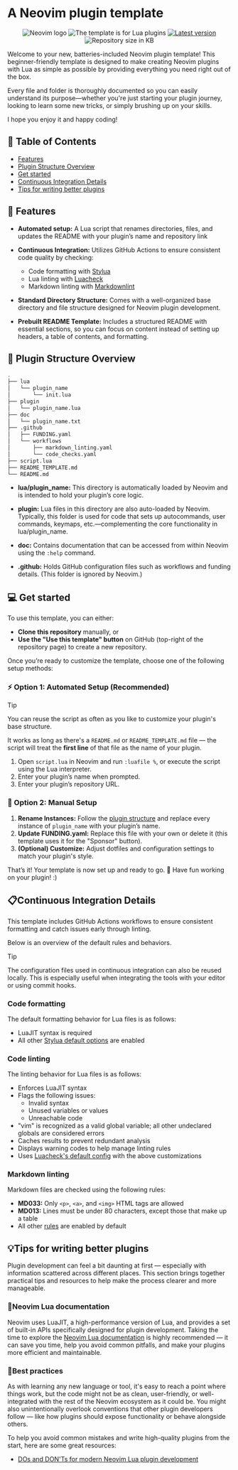 # A Neovim plugin template

<p align="center">
    <img src="https://img.shields.io/badge/neovim-%2323D0B8EB?style=for-the-badge&logo=neovim&color=%232E3A59"
        alt="Neovim logo"
    />
    <img src="https://img.shields.io/badge/lua_plugins-%2323D0B8EB?style=for-the-badge&logo=lua&logoColor=%23D0B8EB&color=%232E3A59"
        alt="The template is for Lua plugins"
    />
    <a href = "https://github.com/jeangiraldoo/neovim-plugin-template-batteries-included/blob/main/LICENSE">
        <img src="https://img.shields.io/badge/MIT-%232E3A59?style=for-the-badge&label=License&labelColor=%232E3A59&color=%23F4A6A6"
            alt="Latest version"
        />
    </a>
    <img src="https://img.shields.io/github/repo-size/jeangiraldoo/neovim-plugin-template-batteries-included?style=for-the-badge&logo=files&logoColor=yellow&label=SIZE&labelColor=%232E3A59&color=%23A8D8A1"
        alt="Repository size in KB"
    />
</p>

Welcome to your new, batteries-included Neovim plugin template!
This beginner-friendly template is designed to make creating Neovim
plugins with Lua as simple as possible by providing everything you
need right out of the box.

Every file and folder is thoroughly documented so you can easily
understand its purpose—whether you're just starting your plugin
journey, looking to learn some new tricks, or simply brushing up
on your skills.

I hope you enjoy it and happy coding!

## 📖 Table of Contents

- [Features](#features)
- [Plugin Structure Overview][plugin_structure]
- [Get started](#get-started)
- [Continuous Integration Details](#continuous-integration-details)
- [Tips for writing better plugins](#tips-for-writing-better-plugins)

## <a id="features"></a>🚀 Features

- **Automated setup:** A Lua script that renames directories,
  files, and updates the README with your plugin’s name and
  repository link
- **Continuous Integration:** Utilizes GitHub Actions to ensure
  consistent code quality by checking:

  - Code formatting with [Stylua][stylua]
  - Lua linting with [Luacheck][luacheck]
  - Markdown linting with [Markdownlint][markdownlint]

- **Standard Directory Structure:** Comes with a well-organized
  base directory and file structure designed for Neovim plugin
  development.

- **Prebuilt README Template:** Includes a structured README with
  essential sections, so you can focus on content instead of
  setting up headers, a table of contents, and formatting.

## <a id="plugin-structure"></a> 📂 Plugin Structure Overview

```bash
.
├── lua
│   └── plugin_name
│       └── init.lua
├── plugin
│   └── plugin_name.lua
├── doc
│   └── plugin_name.txt
├── .github
│   ├── FUNDING.yaml
│   └── workflows
│       ├── markdown_linting.yaml
│       └── code_checks.yaml
├── script.lua
├── README_TEMPLATE.md
└── README.md
```

- **lua/plugin_name:** This directory is automatically loaded
  by Neovim and is intended to hold your plugin’s core logic.

- **plugin:** Lua files in this directory are also auto-loaded by
  Neovim. Typically, this folder is used for code that sets
  up autocommands, user commands, keymaps, etc.—complementing
  the core functionality in lua/plugin_name.

- **doc:** Contains documentation that can be accessed from within
  Neovim using the `:help` command.

- **.github:** Holds GitHub configuration files such as workflows
  and funding details. (This folder is ignored by Neovim.)

## <a id="get-started"></a>💻 Get started

To use this template, you can either:

- **Clone this repository** manually, or
- **Use the "Use this template" button** on GitHub (top-right
  of the repository page) to create a new repository.

Once you’re ready to customize the template, choose one of the
following setup methods:

### ⚡ Option 1: Automated Setup (Recommended)

> [!TIP]
> You can reuse the script as often as you like to customize your plugin's
> base structure.
>
> It works as long as there's a `README.md` or `README_TEMPLATE.md` file —
> the script will treat the **first line** of that file as the name of your plugin.

1. Open `script.lua` in Neovim and run `:luafile %`,
   or execute the script using the Lua interpreter.
2. Enter your plugin’s name when prompted.
3. Enter your plugin’s repository URL.

### 🚀 Option 2: Manual Setup

1. **Rename Instances:** Follow the
   [plugin structure][plugin_structure] and replace every
   instance of `plugin_name` with your plugin’s name.
2. **Update FUNDING.yaml:** Replace this file with your own or
   delete it (this template uses it for the "Sponsor" button).
3. **(Optional) Customize:** Adjust dotfiles and configuration
   settings to match your plugin's style.

That’s it! Your template is now set up and ready to go. 🎉 Have fun
working on your plugin! :)

## <a id="continuous-integration-details"></a>📋Continuous Integration Details

This template includes GitHub Actions workflows to ensure consistent formatting
and catch issues early through linting.

Below is an overview of the default rules and behaviors.

> [!TIP]
> The configuration files used in continuous integration can also be reused locally.
> This is especially useful when integrating the tools with your editor or using
> commit hooks.

### Code formatting

The default formatting behavior for Lua files is as follows:

- LuaJIT syntax is required
- All other
  [Stylua default options](https://github.com/JohnnyMorganz/StyLua?tab=readme-ov-file#options)
  are enabled

### Code linting

The linting behavior for Lua files is as follows:

- Enforces LuaJIT syntax
- Flags the following issues:
  - Invalid syntax
  - Unused variables or values
  - Unreachable code
- "vim" is recognized as a valid global variable; all other undeclared globals
  are considered errors
- Caches results to prevent redundant analysis
- Displays warning codes to help manage linting rules
- Uses
  [Luacheck's default config](https://luacheck.readthedocs.io/en/stable/config.html#config-options)
  with the above customizations

### Markdown linting

Markdown files are checked using the following rules:

- **MD033:** Only `<p>`, `<a>`, and `<img>` HTML tags are allowed
- **MD013:** Lines must be under 80 characters, except those that make up a table
- All other
  [rules](https://github.com/DavidAnson/markdownlint/blob/main/doc/Rules.md)
  are enabled by default

## <a id="tips-for-writing-better-plugins"></a>💡Tips for writing better plugins

Plugin development can feel a bit daunting at first — especially with
information scattered across different places. This section brings
together practical tips and resources to help make the process clearer
and more manageable.

### 📘Neovim Lua documentation

Neovim uses LuaJIT, a high-performance version of Lua, and provides a set
of built-in APIs specifically designed for plugin development. Taking the
time to explore the [Neovim Lua documentation](https://neovim.io/doc/user/lua.html)
is highly recommended — it can save you time, help you avoid common pitfalls,
and make your plugins more efficient and maintainable.

### 🧭Best practices

As with learning any new language or tool, it's easy to reach a point
where things work, but the code might not be as clean, user-friendly,
or well-integrated with the rest of the Neovim ecosystem as it could be.
You might also unintentionally overlook conventions that other plugin
developers follow — like how plugins should expose functionality or
behave alongside others.

To help you avoid common mistakes and write high-quality plugins from
the start, here are some great resources:

- [DOs and DON'Ts for modern Neovim Lua plugin development](https://github.com/nvim-neorocks/nvim-best-practices?tab=readme-ov-file)

[plugin_structure]: #plugin-structure
[markdownlint]: https://github.com/DavidAnson/markdownlint
[stylua]: https://github.com/JohnnyMorganz/StyLua
[luacheck]: https://github.com/mpeterv/luacheck
